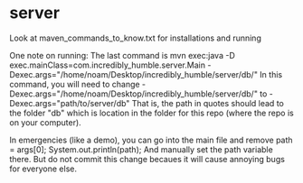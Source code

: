 # server
Look at maven_commands_to_know.txt for installations and running

One note on running: The last command is
        mvn exec:java -D exec.mainClass=com.incredibly_humble.server.Main -Dexec.args="/home/noam/Desktop/incredibly_humble/server/db/"
In this command, you will need to change 
        -Dexec.args="/home/noam/Desktop/incredibly_humble/server/db/"
to
        -Dexec.args="path/to/server/db"
That is, the path in quotes should lead to the folder "db" which is location in the folder for this repo (where the repo is on your computer).

In emergencies (like a demo), you can go into the main file and remove 
        path = args[0];
        System.out.println(path);
And manually set the path variable there. But do not commit this change becaues it will cause annoying bugs for everyone else.
